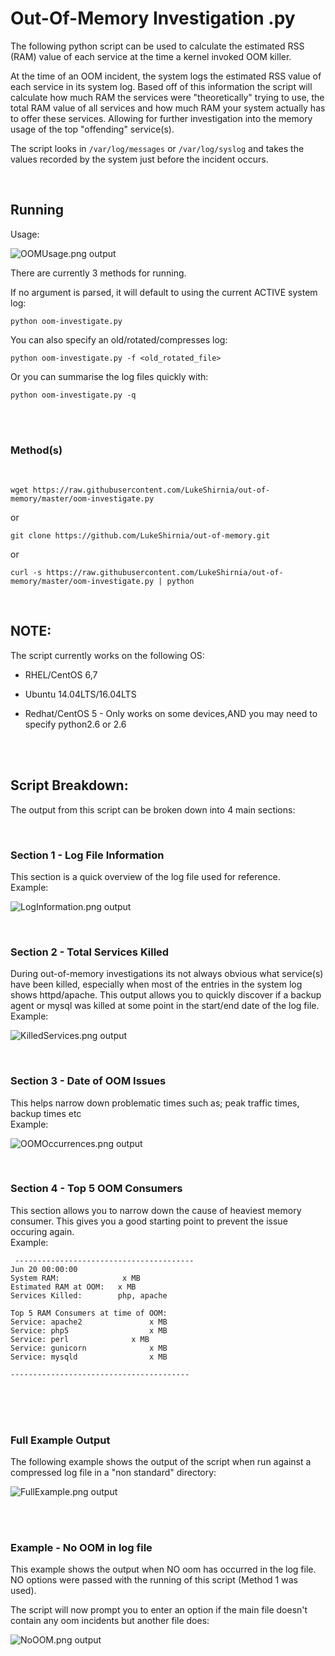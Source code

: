 # Out-Of-Memory Investigation .py


The following python script can be used to calculate the estimated RSS (RAM) value of each service at the time a kernel invoked OOM killer.

At the time of an OOM incident, the system logs the estimated RSS value of each service in its system log. Based off of this information the script will calculate how much RAM the services were "theoretically" trying to use, the total RAM value of all services and how much RAM your system actually has to offer these services. Allowing for further investigation into the memory usage of the top "offending" service(s).


The script looks in `/var/log/messages` or `/var/log/syslog` and takes the values recorded by the system just before the incident occurs. 


<br />

##  Running

Usage:


![OOMUsage.png output](docs/images/OOMUsage.png)


There are currently 3 methods for running.

If no argument is parsed, it will default to using the current ACTIVE system log:

```
python oom-investigate.py
```
You can also specify an old/rotated/compresses log:
```
python oom-investigate.py -f <old_rotated_file>
```
Or you can summarise the log files quickly with:
```
python oom-investigate.py -q
```
<br />

<br/>

### Method(s)

<br />

```
wget https://raw.githubusercontent.com/LukeShirnia/out-of-memory/master/oom-investigate.py
```

or

```
git clone https://github.com/LukeShirnia/out-of-memory.git
```

or 

```
curl -s https://raw.githubusercontent.com/LukeShirnia/out-of-memory/master/oom-investigate.py | python
```

<br />

## NOTE:

The script currently works on the following OS:

*  RHEL/CentOS 6,7

*  Ubuntu 14.04LTS/16.04LTS

*  Redhat/CentOS 5 - Only works on some devices,AND you may need to specify python2.6 or 2.6 

<br />

<br />

## Script Breakdown:

The output from this script can be broken down into 4 main sections:

<br />

### Section 1 - Log File Information
This section is a quick overview of the log file used for reference. 
<br />
Example:

![LogInformation.png output](docs/images/LogInformation.png)

<br />

### Section 2 - Total Services Killed 
During out-of-memory investigations its not always obvious what service(s) have been killed, especially when most of the entries in the system log shows httpd/apache. This output allows you to quickly discover if a backup agent or mysql was killed at some point in the start/end date of the log file.
<br />
Example:

![KilledServices.png output](docs/images/KilledServices.png)

<br />

### Section 3 - Date of OOM Issues
This helps narrow down problematic times such as; peak traffic times, backup times etc
<br />
Example:

![OOMOccurrences.png output](docs/images/OOMOccurrences.png)

<br />

### Section 4 - Top 5 OOM Consumers
This section allows you to narrow down the cause of heaviest memory consumer. This gives you a good starting point to prevent the issue occuring again. 
<br />
Example:

```
 ----------------------------------------
Jun 20 00:00:00 
System RAM:              x MB
Estimated RAM at OOM:   x MB
Services Killed:        php, apache 

Top 5 RAM Consumers at time of OOM:
Service: apache2               x MB 
Service: php5                  x MB 
Service: perl		       x MB 
Service: gunicorn              x MB 
Service: mysqld                x MB 

----------------------------------------
```


<br />

<br />

<br />


### Full Example Output
The following example shows the output of the script when run against a compressed log file in a "non standard" directory:

![FullExample.png output](docs/images/FullExample.png)

<br />

<br />

### Example - No OOM in log file
This example shows the output when NO oom has occurred in the log file. NO options were passed with the running of this script (Method 1 was used).

The script will now prompt you to enter an option if the main file doesn't contain any oom incidents but another file does:

![NoOOM.png output](docs/images/NoOOM.png)
